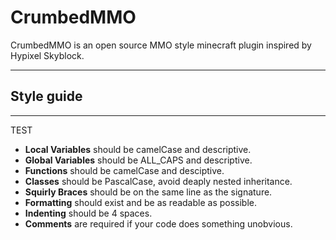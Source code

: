 # CrumbedMMO  
CrumbedMMO is an open source MMO style minecraft plugin inspired by Hypixel Skyblock.  

---
## Style guide
--- 
TEST

- **Local Variables** should be camelCase and descriptive.
- **Global Variables** should be ALL_CAPS and descriptive.
- **Functions** should be camelCase and desciptive.
- **Classes** should be PascalCase, avoid deaply nested inheritance.
- **Squirly Braces** should be on the same line as the signature.
- **Formatting** should exist and be as readable as possible.
- **Indenting** should be 4 spaces.
- **Comments** are required if your code does something unobvious.
